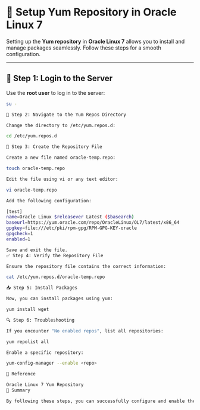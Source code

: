 # 🚀 Setup Yum Repository in Oracle Linux 7  

Setting up the **Yum repository** in **Oracle Linux 7** allows you to install and manage packages seamlessly. Follow these steps for a smooth configuration.  

---

## 📌 Step 1: Login to the Server  
Use the **root user** to log in to the server:  

```bash
su -

📂 Step 2: Navigate to the Yum Repos Directory

Change the directory to /etc/yum.repos.d:

cd /etc/yum.repos.d

📝 Step 3: Create the Repository File

Create a new file named oracle-temp.repo:

touch oracle-temp.repo

Edit the file using vi or any text editor:

vi oracle-temp.repo

Add the following configuration:

[test]
name=Oracle Linux $releasever Latest ($basearch)
baseurl=https://yum.oracle.com/repo/OracleLinux/OL7/latest/x86_64
gpgkey=file:///etc/pki/rpm-gpg/RPM-GPG-KEY-oracle
gpgcheck=1
enabled=1

Save and exit the file.
✅ Step 4: Verify the Repository File

Ensure the repository file contains the correct information:

cat /etc/yum.repos.d/oracle-temp.repo

📥 Step 5: Install Packages

Now, you can install packages using yum:

yum install wget

🔍 Step 6: Troubleshooting

If you encounter "No enabled repos", list all repositories:

yum repolist all

Enable a specific repository:

yum-config-manager --enable <repo>

🔗 Reference

Oracle Linux 7 Yum Repository
🎯 Summary

By following these steps, you can successfully configure and enable the Yum repository on Oracle Linux 7 for package management. If you experience issues, ensure proxy settings, internet connectivity, and repository configurations are correct. 🚀
